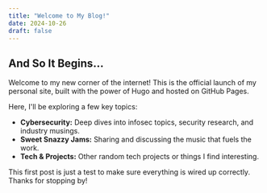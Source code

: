 ```yaml
---
title: "Welcome to My Blog!"
date: 2024-10-26
draft: false
---
```


## And So It Begins...

Welcome to my new corner of the internet! This is the official launch of my personal site, built with the power of Hugo and hosted on GitHub Pages.

Here, I'll be exploring a few key topics:

*   **Cybersecurity:** Deep dives into infosec topics, security research, and industry musings.
*   **Sweet Snazzy Jams:** Sharing and discussing the music that fuels the work.
*   **Tech & Projects:** Other random tech projects or things I find interesting.

This first post is just a test to make sure everything is wired up correctly. Thanks for stopping by!

